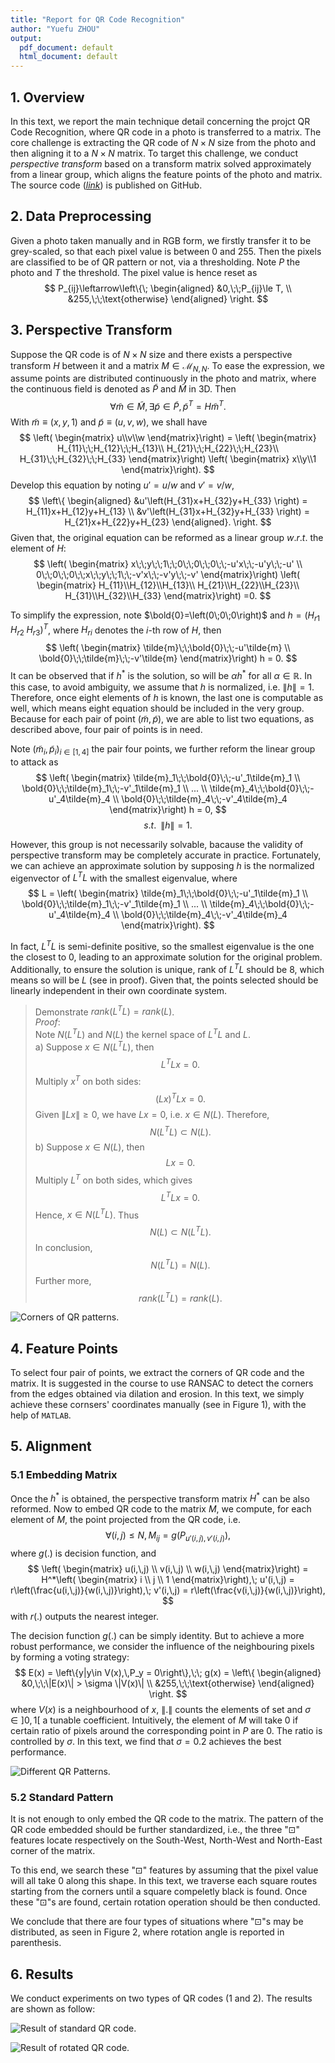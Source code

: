 ```yaml
---
title: "Report for QR Code Recognition"
author: "Yuefu ZHOU"
output:
  pdf_document: default
  html_document: default
---
```


## 1. Overview

In this text, we report the main technique detail concerning the projct QR Code Recognition, where QR code in a photo is transferred to a matrix.
The core challenge is extracting the QR code of $N\times N$ size from the photo and then aligning it to a $N\times N$ matrix.
To target this challenge, we conduct *perspective transform* based on a transform matrix solved approximately from a linear group, which aligns the feature points of the photo and matrix. The source code ([*link*](https://github.com/remicongee/QR-Code-Recognition)) is published on GitHub.

## 2. Data Preprocessing

Given a photo taken manually and in RGB form, we firstly transfer it to be grey-scaled, so that each pixel value is between 0 and 255. Then the pixels
are classified to be of QR pattern or not, via a thresholding. Note $P$ the photo and $T$ the threshold. The pixel value is hence reset as
$$
P_{ij}\leftarrow\left\{\;
\begin{aligned}
    &0,\;\;P_{ij}\le T, \\
    &255,\;\;\text{otherwise}  
\end{aligned}
\right.
$$

## 3. Perspective Transform

Suppose the QR code is of $N\times N$ size and there exists a perspective transform $H$ between it and a matrix $M\in \mathcal{M}_{N,N}$.
To ease the expression, we assume points are distributed continuously in the photo and matrix, where the continuous field is denoted as $\tilde{P}$ and $\tilde{M}$ in 3D. Then
$$
\forall \tilde{m} \in \tilde{M}, \exists \tilde{p}\in \tilde{P},
\tilde{p}^T = H \tilde{m}^T.
$$
With $\tilde{m}\equiv\left(x, y, 1\right)$ and $\tilde{p}\equiv\left(u,v,w\right)$, we shall have
$$
\left(
    \begin{matrix}
        u\\v\\w
    \end{matrix}\right)
    = \left(
\begin{matrix}
    H_{11}\;\;H_{12}\;\;H_{13}\\
    H_{21}\;\;H_{22}\;\;H_{23}\\
    H_{31}\;\;H_{32}\;\;H_{33}
\end{matrix}\right)
\left(
\begin{matrix}
    x\\y\\1
\end{matrix}\right).
$$
Develop this equation by noting $u'=u/w$ and $v'=v/w$,
$$
\left\{
\begin{aligned}
    &u'\left(H_{31}x+H_{32}y+H_{33} \right) = H_{11}x+H_{12}y+H_{13} \\
    &v'\left(H_{31}x+H_{32}y+H_{33} \right) = H_{21}x+H_{22}y+H_{23}
\end{aligned}.
\right.
$$
Given that, the original equation can be reformed as a linear group $w.r.t.$ the element of $H$:
$$
\left(
\begin{matrix}
    x\;\;y\;\;1\;\;0\;\;0\;\;0\;\;-u'x\;\;-u'y\;\;-u' \\
    0\;\;0\;\;0\;\;x\;\;y\;\;1\;\;-v'x\;\;-v'y\;\;-v'
\end{matrix}\right)
\left(
\begin{matrix}
    H_{11}\\H_{12}\\H_{13}\\
    H_{21}\\H_{22}\\H_{23}\\
    H_{31}\\H_{32}\\H_{33}
\end{matrix}\right)
=0.
$$

To simplify the expression, note $\bold{0}=\left(0\;0\;0\right)$ and
$h=\left(H_{r1}\;H_{r2}\;H_{r3}\right)^T$, where $H_{ri}$ denotes the $i$-th row of $H$, then
$$
\left(
\begin{matrix}
    \tilde{m}\;\;\bold{0}\;\;-u'\tilde{m} \\
    \bold{0}\;\;\tilde{m}\;\;-v'\tilde{m}
\end{matrix}\right)
h = 0.
$$
It can be observed that if $h^*$ is the solution, so will be $\alpha h^*$ for all $\alpha\in\mathbb{R}$. In this case, to avoid ambiguity, we assume that $h$ is normalized, i.e. $\|h \|=1$. Therefore, once eight elements of $h$ is known, the last one is computable as well, which means eight equation should be included in the very group. Because for each pair of point $(\tilde{m},\tilde{p})$, we are able to list two equations, as described above, four pair of points is in need.

Note $\left(\tilde{m}_i,\tilde{p}_i\right)_{i\in[1,4]}$ the pair four points, we further reform the linear group to attack as
$$
\left(
\begin{matrix}
    \tilde{m}_1\;\;\bold{0}\;\;-u'_1\tilde{m}_1 \\
    \bold{0}\;\;\tilde{m}_1\;\;-v'_1\tilde{m}_1 \\
    ... \\
    \tilde{m}_4\;\;\bold{0}\;\;-u'_4\tilde{m}_4 \\
    \bold{0}\;\;\tilde{m}_4\;\;-v'_4\tilde{m}_4
\end{matrix}\right)
h = 0,
$$
$$
s.t.\;\; \|h \| = 1.
$$

However, this group is not necessarily solvable, bacause the validity of perspective transform may be completely accurate in practice. Fortunately, we can achieve an approximate solution by supposing $h$ is the normalized eigenvector of $L^TL$ with the smallest eigenvalue, where
$$
L = \left(
\begin{matrix}
    \tilde{m}_1\;\;\bold{0}\;\;-u'_1\tilde{m}_1 \\
    \bold{0}\;\;\tilde{m}_1\;\;-v'_1\tilde{m}_1 \\
    ... \\
    \tilde{m}_4\;\;\bold{0}\;\;-u'_4\tilde{m}_4 \\
    \bold{0}\;\;\tilde{m}_4\;\;-v'_4\tilde{m}_4
\end{matrix}\right).
$$

In fact, $L^TL$ is semi-definite positive, so the smallest eigenvalue is the one the closest to 0, leading to an approximate solution for the original problem. Additionally, to ensure the solution is unique, rank of $L^TL$ should be 8, which means so will be $L$ (see in proof). Given that, the points selected should be linearly independent in their own coordinate system.

> Demonstrate $rank(L^TL)=rank(L)$. \
> $Proof$: \
> Note $N(L^TL)$ and $N(L)$ the kernel space of $L^TL$ and $L$. \
> a) Suppose $x\in N(L^TL)$, then 
> $$L^TLx = 0.$$
> Multiply $x^T$ on both sides:
> $$(Lx)^TLx = 0.$$
> Given $\|Lx\|\ge 0$, we have $Lx=0$, i.e. $x\in N(L)$. Therefore,
> $$N(L^TL)\subset N(L).$$
> b) Suppose $x\in N(L)$, then
> $$Lx=0.$$
> Multiply $L^T$ on both sides, which gives
> $$L^TLx=0.$$
> Hence, $x\in N(L^TL)$. Thus
> $$N(L)\subset N(L^TL).$$
> In conclusion, 
> $$N(L^TL)=N(L).$$ 
> Further more, 
> $$rank(L^TL)=rank(L).$$

![Corners of QR patterns.](image\points.png)

## 4. Feature Points

To select four pair of points, we extract the corners of QR code and the matrix. It is suggested in the course to use RANSAC to detect the corners from the edges obtained via dilation and erosion. In this text, we simply achieve these cornsers' coordinates manually (see in Figure 1), with the help of $\texttt{MATLAB}$.

## 5. Alignment

### 5.1 Embedding Matrix

Once the $h^*$ is obtained, the perspective transform matrix $H^*$ can be also reformed. Now to embed QR code to the matrix $M$, we compute,  for each element of $M$, the point projected from the QR code, i.e.
$$
\forall \left(i,\,j\right)\le N, M_{ij} = g\left(P_{u'(i,j),v'(i,j)} \right),
$$
where $g(.)$ is decision function, and
$$
\left(
\begin{matrix}
    u(i,\,j) \\
    v(i,\,j) \\
    w(i,\,j)
\end{matrix}\right)
= H^*\left(
\begin{matrix}
    i \\
    j \\
    1
\end{matrix}\right),\;
u'(i,\,j) = r\left(\frac{u(i,\,j)}{w(i,\,j)}\right),\;
v'(i,\,j) = r\left(\frac{v(i,\,j)}{w(i,\,j)}\right),
$$
with $r(.)$ outputs the nearest integer.

The decision function $g(.)$ can be simply identity. But to achieve a more robust performance, we consider the influence of the neighbouring pixels by forming a voting strategy:
$$
E(x) = \left\{y|y\in V(x),\,P_y = 0\right\},\;\;
g(x) = \left\{
\begin{aligned}
    &0,\;\;\|E(x)\| > \sigma \|V(x)\| \\
    &255,\;\;\text{otherwise}
\end{aligned}
\right.
$$
where $V(x)$ is a neighbourhood of $x$, $\|.\|$ counts the elements of set and $\sigma\in]0, 1[$ a tunable coefficient. Intuitively, the element of $M$ will take 0 if certain ratio of pixels around the corresponding point in $P$ are 0. The ratio is controlled by $\sigma$. In this text, we find that $\sigma=0.2$ achieves the best performance.

![Different QR Patterns.](image\Types.jpeg)

### 5.2 Standard Pattern

It is not enough to only embed the QR code to the matrix. The pattern of the QR code embedded should be further standardized, i.e., the three "$\boxdot$" features locate respectively on the South-West, North-West and North-East corner of the matrix.

To this end, we search these "$\boxdot$" features by assuming that the pixel value will all take 0 along this shape. In this text, we traverse each square routes starting from the corners until a square compeletly black is found. Once these "$\boxdot$"s are found, certain rotation operation should be then conducted.

We conclude that there are four types of situations where "$\boxdot$"s may be distributed, as seen in Figure 2, where rotation angle is reported in parenthesis.

## 6. Results

We conduct experiments on two types of QR codes (1 and 2). The results are shown as follow:

![Result of standard QR code.](image\result1.png)

![Result of rotated QR code.](image\result2.png)